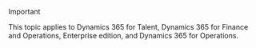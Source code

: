 > [!IMPORTANT]
> This topic applies to Dynamics 365 for Talent, Dynamics 365 for Finance and Operations, Enterprise edition, and Dynamics 365 for Operations. 
